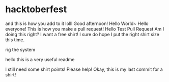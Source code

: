# hacktoberfest

and this is how you add to it lolll
Good afternoon!
Hello World~
Hello everyone! This is how you make a pull request!
Hello Test Pull Request
Am I doing this right?
I want a free shirt!
I sure do hope I put the right shirt size this time.

rig the system

hello this is a very useful readme

I still need some shirt points! Please help!
Okay, this is my last commit for a shirt!